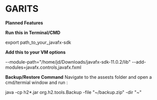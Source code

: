 # GARITS



**Planned Features** 



**Run this in Terminal/CMD**

export path_to_your_javafx-sdk

**Add this to your VM options**

 --module-path="/home/jd/Downloads/javafx-sdk-11.0.2/lib" --add-modules=javafx.controls,javafx.fxml
 
 **Backup/Restore Command**
 Navigate to the assests folder and open a cmd/termial window and run :
 
 java -cp h2*.jar org.h2.tools.Backup -file "~/backup.zip" -dir "~"
